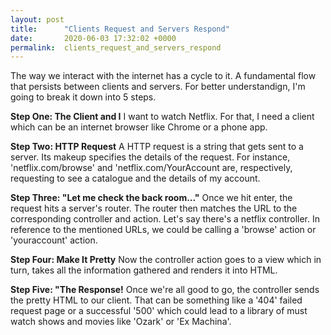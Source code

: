 ```yaml
---
layout: post
title:      "Clients Request and Servers Respond"
date:       2020-06-03 17:32:02 +0000
permalink:  clients_request_and_servers_respond
---
```



The way we interact with the internet has a cycle to it. A fundamental flow that persists between clients and servers. 
For better understandign, I'm going to break it down into 5 steps.

**Step One: The Client and I**
I want to watch Netflix. For that, I need a client which can be an internet browser like Chrome or a phone app. 

**Step Two: HTTP Request**
A HTTP request is a string that gets sent to a server. Its makeup specifies the details of the request. 
For instance, 'netflix.com/browse' and 'netflix.com/YourAccount are, respectively, requesting to see a catalogue and the details of my account. 

**Step Three: "Let me check the back room..."**
Once we hit enter, the request hits a server's router. The router then matches the URL to the corresponding controller and action. Let's say there's a netflix controller. In reference to the mentioned URLs, we could be calling a 'browse' action or 'youraccount' action.

**Step Four: Make It Pretty**
Now the controller action goes to a view which in turn, takes all the information gathered and renders it into HTML.

**Step Five: "The Response!**
Once we're all good to go, the controller sends the pretty HTML to our client. That can be something like a '404' failed request page or a successful '500' which could lead to a library of must watch shows and movies like 'Ozark' or 'Ex Machina'.
